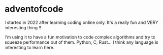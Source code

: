 # adventofcode

I started in 2022 after learning coding online only. 
It's a really fun and VERY interesting thing !!

I'm using it to have a fun motivation to code complex algorithms and try to squeeze performance out of them. 
Python, C, Rust... I think any language is interesting to learn here.

